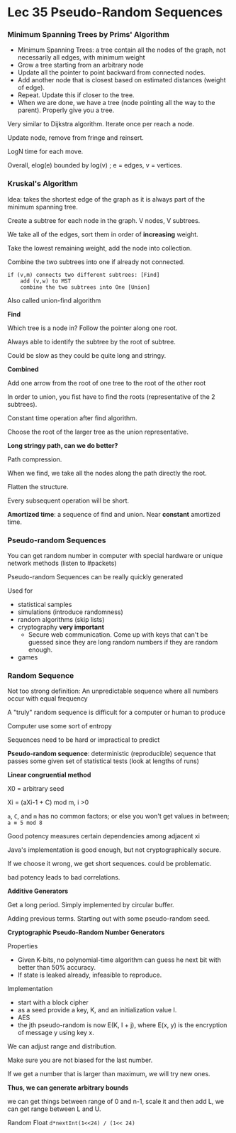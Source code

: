 # Lec 35 Pseudo-Random Sequences

### Minimum Spanning Trees by Prims' Algorithm

* Minimum Spanning Trees: a tree contain all the nodes of the graph, not necessarily all edges, with minimum weight
* Grow a tree starting from an arbitrary node
* Update all the pointer to point backward from connected nodes.
* Add another node that is closest based on estimated distances (weight of edge).
* Repeat. Update this if closer to the tree. 
* When we are done, we have a tree (node pointing all the way to the parent). Properly give you a tree.

Very similar to Dijkstra algorithm. Iterate once per reach a node.

Update node, remove from fringe and reinsert.

LogN time for each move. 

Overall, elog(e) bounded by log(v) ; e = edges, v = vertices.



### Kruskal's Algorithm

Idea: takes the shortest edge of the graph as it is always part of the minimum spanning tree.

Create a subtree for each node in the graph. V nodes, V subtrees.

We take all of the edges, sort them in order of **increasing** weight.

Take the lowest remaining weight, add the node into collection.

Combine the two subtrees into one if already not connected.

```
if (v,m) connects two different subtrees: [Find]
	add (v,w) to MST
	combine the two subtrees into One [Union]

```

Also called union-find algorithm

**Find**

Which tree is a node in? Follow the pointer along one root. 

Always able to identify the subtree by the root of subtree.

Could be slow as they could be quite long and stringy.



**Combined**

Add one arrow from the root of one tree to the root of the other root

In order to union, you fist have to find the roots (representative of the 2 subtrees).

Constant time operation after find algorithm.

Choose the root of the larger tree as the union representative.



**Long stringy path, can we do better?**

Path compression.

When we find, we take all the nodes along the path directly the root.

Flatten the structure.

Every subsequent operation will be short. 

**Amortized time**: a sequence of find and union. Near **constant** amortized time.



### Pseudo-random Sequences

You can get random number in computer with special hardware or unique network methods (listen to #packets)

Pseudo-random Sequences can be really quickly generated

Used for

* statistical samples
* simulations (introduce randomness)
* random algorithms (skip lists)
* cryptography **very important**
  * Secure web communication. Come up with keys that can't be guessed since they are long random numbers if they are random enough.
* games



### Random Sequence

Not too strong definition: An unpredictable sequence where all numbers occur with equal frequency

A "truly" random sequence is difficult for a computer or human to produce

Computer use some sort of entropy

Sequences need to be hard or impractical to predict

**Pseudo-random sequence**: deterministic (reproducible) sequence that passes some given set of statistical tests (look at lengths of runs)



**Linear congruential method**

X0 = arbitrary seed

Xi = (aXi-1 + C) mod m, i >0

`a`, `C`, and `m` has no common factors; or else you won't get values in between; ` a ≡ 5 mod 8`

Good potency measures certain dependencies among adjacent xi

Java's implementation is good enough, but not cryptographically secure.



If we choose it wrong, we get short sequences. could be problematic.

bad potency leads to bad correlations.



**Additive Generators**

Get a long period. Simply implemented by circular buffer.

Adding previous terms. Starting out with some pseudo-random seed.



**Cryptographic Pseudo-Random Number Generators**

Properties

* Given K-bits, no polynomial-time algorithm can guess he next bit with better than 50% accuracy.
* If state is leaked already, infeasible to reproduce.

Implementation

* start with a block cipher
* as a seed provide a key, K, and an initialization value I.
* AES
* the jth pseudo-random is now E(K, I + j), where E(x, y) is the encryption of message y using key x.



We can adjust range and distribution.



Make sure you are not biased for the last number.

If we get a number that is larger than maximum, we will try new ones.



**Thus, we can generate arbitrary bounds**

we can get things between range of 0 and n-1, scale it and then add L, we can get range between L and U.

Random Float `d*nextInt(1<<24) / (1<< 24)`

